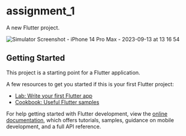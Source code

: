 # assignment_1

A new Flutter project.

![Simulator Screenshot - iPhone 14 Pro Max - 2023-09-13 at 13 16 54](https://github.com/HadyAlkahlout/bti_assignment_1/assets/71126506/6e26dcf1-fb41-4012-9ff6-85d53370ef76)


## Getting Started

This project is a starting point for a Flutter application.

A few resources to get you started if this is your first Flutter project:

- [Lab: Write your first Flutter app](https://docs.flutter.dev/get-started/codelab)
- [Cookbook: Useful Flutter samples](https://docs.flutter.dev/cookbook)

For help getting started with Flutter development, view the
[online documentation](https://docs.flutter.dev/), which offers tutorials,
samples, guidance on mobile development, and a full API reference.
